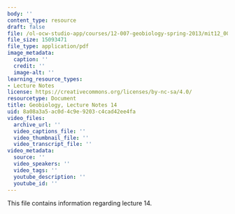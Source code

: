 ```yaml
---
body: ''
content_type: resource
draft: false
file: /ol-ocw-studio-app/courses/12-007-geobiology-spring-2013/mit12_007s13_lec14.pdf
file_size: 15093471
file_type: application/pdf
image_metadata:
  caption: ''
  credit: ''
  image-alt: ''
learning_resource_types:
- Lecture Notes
license: https://creativecommons.org/licenses/by-nc-sa/4.0/
resourcetype: Document
title: Geobiology, Lecture Notes 14
uid: 8a08a3a5-ac0d-4c9e-9203-c4cad42ee4fa
video_files:
  archive_url: ''
  video_captions_file: ''
  video_thumbnail_file: ''
  video_transcript_file: ''
video_metadata:
  source: ''
  video_speakers: ''
  video_tags: ''
  youtube_description: ''
  youtube_id: ''
---
```

This file contains information regarding lecture 14.
